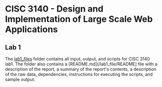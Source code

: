 # CISC 3140 - Design and Implementation of Large Scale Web Applications

## Lab 1

The [lab1_files](lab1_files) folder contains all input, output, and scripts for CISC 3140 lab1. The folder also contains a [README.md](/lab1_file/README] file with a description of the report, a summary of the report's contents, a description of the raw data, dependencies, instructions for executing the scripts, and sample output.
